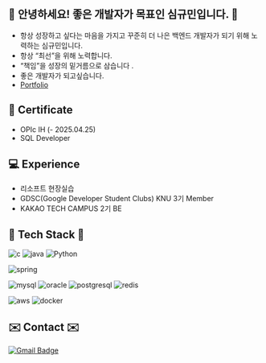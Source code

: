 ## :raised_hands: 안녕하세요! 좋은 개발자가 목표인 심규민입니다. :raised_hands:
* 항상 성장하고 싶다는 마음을 가지고 꾸준히 더 나은 백엔드 개발자가 되기 위해 노력하는 심규민입니다.
* 항상 “최선”을 위해 노력합니다.
* “책임”을 성장의 밑거름으로 삼습니다 .
* 좋은 개발자가 되고싶습니다.
* [Portfolio](https://sim-mer.notion.site/Always-wanna-grow-82b67551382f43828e1b1196f2cf05fc?pvs=4)

## :runner: Certificate
* OPIc IH (- 2025.04.25)
* SQL Developer

## :computer: Experience
* 리소프트 현장실습
* GDSC(Google Developer Student Clubs) KNU 3기 Member
* KAKAO TECH CAMPUS 2기 BE
	
## 🔧 Tech Stack 🔧 
![c](https://img.shields.io/badge/C-00599C?style=for-the-badge&logo=c&logoColor=white)
![java](https://img.shields.io/badge/Java-ED8B00?style=for-the-badge&logo=openjdk&logoColor=white)
![Python](https://img.shields.io/badge/Python-3776AB?style=for-the-badge&logo=Python&logoColor=white)

![spring](https://img.shields.io/badge/Spring-6DB33F?style=for-the-badge&logo=spring&logoColor=white)

![mysql](https://img.shields.io/badge/MySQL-00000F?style=for-the-badge&logo=mysql&logoColor=white)
![oracle](https://img.shields.io/badge/Oracle-F80000?style=for-the-badge&logo=oracle&logoColor=white)
![postgresql](https://img.shields.io/badge/PostgreSQL-4169E1?style=for-the-badge&logo=postgresql&logoColor=white)
![redis](https://img.shields.io/badge/Redis-DC382D?style=for-the-badge&logo=redis&logoColor=white)

![aws](https://img.shields.io/badge/Amazon_AWS-232F3E?style=for-the-badge&logo=amazon-aws&logoColor=white)
![docker](https://img.shields.io/badge/Docker-2496ED?style=for-the-badge&logo=docker&logoColor=white)


## ✉️ Contact ✉️
[![Gmail Badge](https://img.shields.io/badge/Gmail-d14836?style=flat-square&logo=gmail&logoColor=white&link=mailto:gyu2781@gmail.com)](mailto:gyu2781@gmail.com)

<div align=center>
